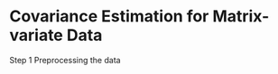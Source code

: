 
<!-- README.md is generated from README.Rmd. Please edit that file -->

# Covariance Estimation for Matrix-variate Data

Step 1
Preprocessing the data
